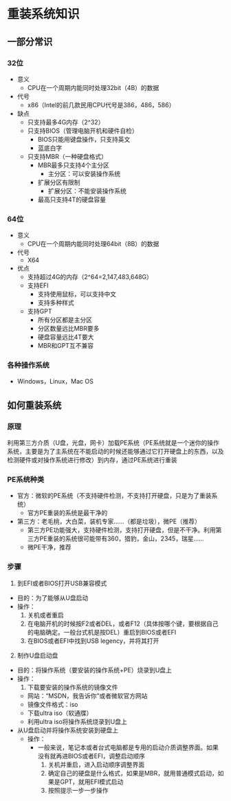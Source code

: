 # 重装系统知识

## 一部分常识

### 32位

- 意义
    - CPU在一个周期内能同时处理32bit（4B）的数据
- 代号
  - x86（Intel的前几款民用CPU代号是386，486，586）
- 缺点
  - 只支持最多4G内存（2^32）
  - 只支持BIOS（管理电脑开机和硬件自检）
    - BIOS只能用键盘操作，只支持英文
    - 蓝底白字
  - 只支持MBR（一种硬盘格式）
    - MBR最多只支持4个主分区
      - 主分区：可以安装操作系统
    - 扩展分区有限制
      - 扩展分区：不能安装操作系统
    - 最高只支持4T的硬盘容量

### 64位

- 意义
  - CPU在一个周期内能同时处理64bit（8B）的数据
- 代号
  - X64
- 优点
  - 支持超过4G的内存（2^64=2,147,483,648G）
  - 支持EFI
    - 支持使用鼠标，可以支持中文
    - 支持多种样式
  - 支持GPT
    - 所有分区都是主分区
    - 分区数量远比MBR要多
    - 硬盘容量远比4T要大
    - MBR和GPT互不兼容

### 各种操作系统

- Windows，Linux，Mac OS


## 如何重装系统

### 原理

利用第三方介质（U盘，光盘，网卡）加载PE系统（PE系统就是一个迷你的操作系统，主要是为了主系统在不能启动的时候还能够通过它打开硬盘上的东西，以及检测硬件或对操作系统进行修改）到内存，通过PE系统进行重装

### PE系统种类

- 官方：微软的PE系统（不支持硬件检测，不支持打开硬盘，只是为了重装系统）
  - 官方PE重装的系统是最干净的
- 第三方：老毛桃，大白菜，装机专家……（都是垃圾），微PE（推荐）
  - 第三方PE功能强大，支持硬件检测，支持打开硬盘，但是不干净。利用第三方PE重装的系统很可能带有360，猎豹，金山，2345，瑞星……
  - 微PE干净，推荐

### 步骤

1. 到EFI或者BIOS打开USB兼容模式
  - 目的：为了能够从U盘启动
  - 操作：
    1. 关机或者重启
    2. 在电脑开机的时候按F2或者DEL，或者F12（具体按哪个键，要根据自己的电脑确定。一般台式机是按DEL）重启到BIOS或者EFI
    3. 在BIOS或者EFI中找到USB legency，并将其打开
2. 制作U盘启动盘
  - 目的：将操作系统（要安装的操作系统+PE）烧录到U盘上
  - 操作：
    1. 下载要安装的操作系统的镜像文件
      - 网站：“MSDN，我告诉你”或者微软官方网站
      - 镜像文件格式：iso
    - 下载ultra iso（软通牒）
    - 利用ultra iso将操作系统烧录到U盘上
- 从U盘启动并将操作系统安装到硬盘上
  - 操作：
    - 一般来说，笔记本或者台式电脑都是专用的启动介质调整界面。如果没有就再进BIOS或者EFI，调整启动顺序
      1. 关机并重启，进入启动顺序调整界面
      2. 确定自己的硬盘是什么格式，如果是MBR，就用普通模式启动，如果是GPT，就用EFI模式启动
      3. 按照提示一步一步操作